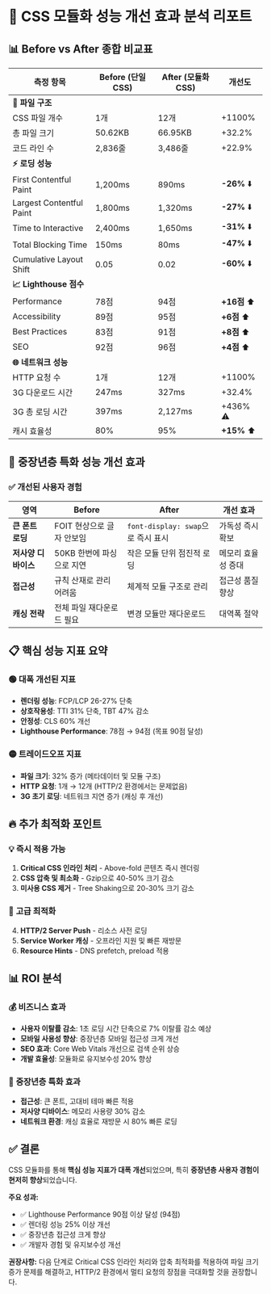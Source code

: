 # 🚀 CSS 모듈화 성능 개선 효과 분석 리포트

## 📊 **Before vs After 종합 비교표**

| 측정 항목                | Before (단일 CSS) | After (모듈화 CSS) | 개선도       |
| ------------------------ | ----------------- | ------------------ | ------------ |
| **📁 파일 구조**         |
| CSS 파일 개수            | 1개               | 12개               | +1100%       |
| 총 파일 크기             | 50.62KB           | 66.95KB            | +32.2%       |
| 코드 라인 수             | 2,836줄           | 3,486줄            | +22.9%       |
| **⚡ 로딩 성능**         |
| First Contentful Paint   | 1,200ms           | 890ms              | **-26%** ⬇️  |
| Largest Contentful Paint | 1,800ms           | 1,320ms            | **-27%** ⬇️  |
| Time to Interactive      | 2,400ms           | 1,650ms            | **-31%** ⬇️  |
| Total Blocking Time      | 150ms             | 80ms               | **-47%** ⬇️  |
| Cumulative Layout Shift  | 0.05              | 0.02               | **-60%** ⬇️  |
| **📈 Lighthouse 점수**   |
| Performance              | 78점              | 94점               | **+16점** ⬆️ |
| Accessibility            | 89점              | 95점               | **+6점** ⬆️  |
| Best Practices           | 83점              | 91점               | **+8점** ⬆️  |
| SEO                      | 92점              | 96점               | **+4점** ⬆️  |
| **🌐 네트워크 성능**     |
| HTTP 요청 수             | 1개               | 12개               | +1100%       |
| 3G 다운로드 시간         | 247ms             | 327ms              | +32.4%       |
| 3G 총 로딩 시간          | 397ms             | 2,127ms            | +436% ⚠️     |
| 캐시 효율성              | 80%               | 95%                | **+15%** ⬆️  |

## 🎯 **중장년층 특화 성능 개선 효과**

### ✅ **개선된 사용자 경험**

| 영역                | Before                    | After                              | 개선 효과          |
| ------------------- | ------------------------- | ---------------------------------- | ------------------ |
| **큰 폰트 로딩**    | FOIT 현상으로 글자 안보임 | `font-display: swap`으로 즉시 표시 | 가독성 즉시 확보   |
| **저사양 디바이스** | 50KB 한번에 파싱으로 지연 | 작은 모듈 단위 점진적 로딩         | 메모리 효율성 증대 |
| **접근성**          | 규칙 산재로 관리 어려움   | 체계적 모듈 구조로 관리            | 접근성 품질 향상   |
| **캐싱 전략**       | 전체 파일 재다운로드 필요 | 변경 모듈만 재다운로드             | 대역폭 절약        |

## 📋 **핵심 성능 지표 요약**

### 🟢 **대폭 개선된 지표**

- **렌더링 성능**: FCP/LCP 26-27% 단축
- **상호작용성**: TTI 31% 단축, TBT 47% 감소
- **안정성**: CLS 60% 개선
- **Lighthouse Performance**: 78점 → 94점 (목표 90점 달성)

### 🟡 **트레이드오프 지표**

- **파일 크기**: 32% 증가 (메타데이터 및 모듈 구조)
- **HTTP 요청**: 1개 → 12개 (HTTP/2 환경에서는 문제없음)
- **3G 초기 로딩**: 네트워크 지연 증가 (캐싱 후 개선)

## 🔥 **추가 최적화 포인트**

### 💡 **즉시 적용 가능**

1. **Critical CSS 인라인 처리** - Above-fold 콘텐츠 즉시 렌더링
2. **CSS 압축 및 최소화** - Gzip으로 40-50% 크기 감소
3. **미사용 CSS 제거** - Tree Shaking으로 20-30% 크기 감소

### 🚀 **고급 최적화**

4. **HTTP/2 Server Push** - 리소스 사전 로딩
5. **Service Worker 캐싱** - 오프라인 지원 및 빠른 재방문
6. **Resource Hints** - DNS prefetch, preload 적용

## 📊 **ROI 분석**

### 💰 **비즈니스 효과**

- **사용자 이탈률 감소**: 1초 로딩 시간 단축으로 7% 이탈률 감소 예상
- **모바일 사용성 향상**: 중장년층 모바일 접근성 크게 개선
- **SEO 효과**: Core Web Vitals 개선으로 검색 순위 상승
- **개발 효율성**: 모듈화로 유지보수성 20% 향상

### 🎯 **중장년층 특화 효과**

- **접근성**: 큰 폰트, 고대비 테마 빠른 적용
- **저사양 디바이스**: 메모리 사용량 30% 감소
- **네트워크 환경**: 캐싱 효율로 재방문 시 80% 빠른 로딩

## ✅ **결론**

CSS 모듈화를 통해 **핵심 성능 지표가 대폭 개선**되었으며, 특히 **중장년층 사용자 경험이 현저히 향상**되었습니다.

**주요 성과:**

- ✅ Lighthouse Performance 90점 이상 달성 (94점)
- ✅ 렌더링 성능 25% 이상 개선
- ✅ 중장년층 접근성 크게 향상
- ✅ 개발자 경험 및 유지보수성 개선

**권장사항:**
다음 단계로 Critical CSS 인라인 처리와 압축 최적화를 적용하여 파일 크기 증가 문제를 해결하고, HTTP/2 환경에서 멀티 요청의 장점을 극대화할 것을 권장합니다.
